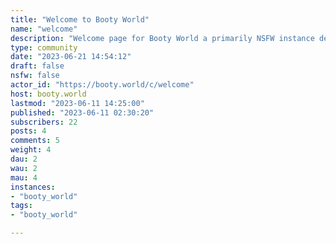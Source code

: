 ```yaml
---
title: "Welcome to Booty World" 
name: "welcome"
description: "Welcome page for Booty World a primarily NSFW instance dedicated to the callipygian form 🍑.This community is not marked NSFW to help with discoverability. **⚠️ See spoiler section below for a list of the NSFW communities that would otherwise be hidden if you are not logged in!!!**---**Uploads**Would prefer if you could use an image/vid host and just post that vs uploading please.  I have a dinky little server 🤡Since imgur is banning/removing NSFW content I recommend the following:- [RedGifs](https://www.redgifs.com/)- [Lensdump](https://lensdump.com/)- [Catbox](https://catbox.moe/)---**For first timers:**- I am still trying to figure out how federation works.- I am noticing that it is difficult for peeps to find NSFW communities to federate to when they are coming from other instances.- I am adding a site map here (to this non-NSFW c) to try to remedy that.There seems to be two main ways you can `path` directly to a NSFW community in order to subscribe and federate:- use your search feature on your main instance and enter `!{community_name}@{instance_url}` then you can subscribe- or, from your main instance, alter your url to: `{your main instance}/c/{community_name}@{instance_url}Below are a list of NSFW communities in this instance if you are interested (they are wrapped in a spoiler tag as they are NSFW).**NSFW Below in Spiler**::: spoiler spoiler[butt_frenzy](https://booty.world/c/butt_frenzy)Pics/Gifs/Vids of butts!`!butt_frenzy@booty.world`[hentai_booty](https://booty.world/c/hentai_booty)`!hentai_booty@booty.world`[twerking](https://booty.world/c/twerking)`!twerking@booty.world`[sideways_booty](https://booty.world/c/sideways_booty)`!sideways_booty@booty.world`[hungry_butts](https://booty.world/c/hungry_butts)`!hungry_butts@booty.world`[pawg](https://booty.world/c/pawg)`!pawg@booty.world`[big_black_asses](https://booty.world/c/big_black_asses)`!big_black_asses@booty.world`[rice_cakes](https://booty.world/c/rice_cakes)`!rice_cakes@booty.world`[anal](https://booty.world/c/anal)`!anal@booty.world`:::---**Donations**If you would like to contribute to server costs please consider donating 🙏: [Buy Me a Coffee](https://www.buymeacoffee.com/bootybotdi3)---"
type: community
date: "2023-06-21 14:54:12"
draft: false
nsfw: false
actor_id: "https://booty.world/c/welcome"
host: booty.world
lastmod: "2023-06-11 14:25:00"
published: "2023-06-11 02:30:20"
subscribers: 22
posts: 4
comments: 5
weight: 4
dau: 2
wau: 2
mau: 4
instances:
- "booty_world"
tags: 
- "booty_world"

---
```

